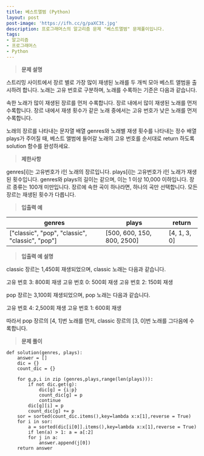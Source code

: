 ```yaml
---
title: 베스트앨범 (Python)
layout: post
post-image: 'https://ifh.cc/g/paXC3t.jpg'
description: 프로그래머스의 알고리즘 문제 "베스트앨범" 문제풀이입니다.
tags:
- 알고리즘
- 프로그래머스
- Python
---
```



>**문제 설명**

스트리밍 사이트에서 장르 별로 가장 많이 재생된 노래를 두 개씩 모아 베스트 앨범을 출시하려 합니다. 노래는 고유 번호로 구분하며, 노래를 수록하는 기준은 다음과 같습니다.


속한 노래가 많이 재생된 장르를 먼저 수록합니다.
장르 내에서 많이 재생된 노래를 먼저 수록합니다.
장르 내에서 재생 횟수가 같은 노래 중에서는 고유 번호가 낮은 노래를 먼저 수록합니다.


노래의 장르를 나타내는 문자열 배열 genres와 노래별 재생 횟수를 나타내는 정수 배열 plays가 주어질 때, 베스트 앨범에 들어갈 노래의 고유 번호를 순서대로 return 하도록 solution 함수를 완성하세요.

>**제한사항**


genres[i]는 고유번호가 i인 노래의 장르입니다.
plays[i]는 고유번호가 i인 노래가 재생된 횟수입니다.
genres와 plays의 길이는 같으며, 이는 1 이상 10,000 이하입니다.
장르 종류는 100개 미만입니다.
장르에 속한 곡이 하나라면, 하나의 곡만 선택합니다.
모든 장르는 재생된 횟수가 다릅니다.


>**입출력 예**

| genres | plays | return |
|--|--|--|
| ["classic", "pop", "classic", "classic", "pop"] | [500, 600, 150, 800, 2500] | [4, 1, 3, 0] |

>**입출력 예 설명**

classic 장르는 1,450회 재생되었으며, classic 노래는 다음과 같습니다.


고유 번호 3: 800회 재생
고유 번호 0: 500회 재생
고유 번호 2: 150회 재생


pop 장르는 3,100회 재생되었으며, pop 노래는 다음과 같습니다.


고유 번호 4: 2,500회 재생
고유 번호 1: 600회 재생


따라서 pop 장르의 [4, 1]번 노래를 먼저, classic 장르의 [3, 0]번 노래를 그다음에 수록합니다.

>**문제 풀이**

    def solution(genres, plays):
        answer = []
        dic = {}
        count_dic = {}
        
        for g,p,i in zip (genres,plays,range(len(plays))):
            if not dic.get(g):
                dic[g] = {i:p}
                count_dic[g] = p
                continue
            dic[g][i] = p
            count_dic[g] += p
        sor = sorted(count_dic.items(),key=lambda x:x[1],reverse = True)
        for i in sor:
            a = sorted(dic[i[0]].items(),key=lambda x:x[1],reverse = True)
            if len(a) > 1: a = a[:2]
            for j in a:
                answer.append(j[0])
        return answer


